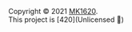 



Copyright © 2021 [MK1620](https://github.com/MK1620/).<br />
This project is [420](Unlicensed 🤪) 



